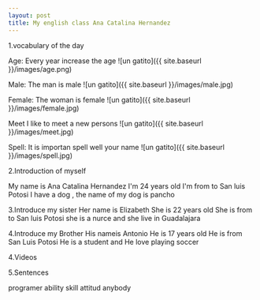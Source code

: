 ```yaml
---
layout: post
title: My english class Ana Catalina Hernandez
---
```


1.vocabulary of the day

Age:
Every year increase the age 
![un gatito]({{ site.baseurl }}/images/age.png)

Male:
The man is male
![un gatito]({{ site.baseurl }}/images/male.jpg)

Female:
The woman is female
![un gatito]({{ site.baseurl }}/images/female.jpg)

Meet
I like to meet a new persons 
![un gatito]({{ site.baseurl }}/images/meet.jpg)

Spell:
It is importan spell well your name
![un gatito]({{ site.baseurl }}/images/spell.jpg)


2.Introduction of myself

My name is Ana Catalina Hernandez 
I'm 24 years old
I'm from to San luis Potosi 
I have a dog , the name of my dog is pancho



3.Introduce my sister
Her name is Elizabeth 
She is 22 years old 
She is from to San luis Potosi
she is a nurce and she live in Guadalajara



4.Introduce my Brother
His nameis Antonio
He is 17 years old 
He is from San Luis Potosi
He is a student and He love playing soccer





4.Videos
<audio src="/images/Voz001.m4a">
![attached audio](Voz 001.m4a)

5.Sentences

programer
ability
skill
attitud
anybody




